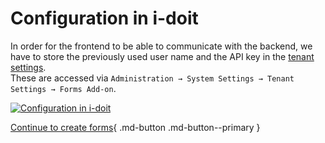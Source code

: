 # Configuration in i-doit

In order for the frontend to be able to communicate with the backend, we have to store the previously used user name and the API key in the [tenant settings](../../system-administration/system-settings/tenantsettings.md).<br>
These are accessed via `Administration → System Settings → Tenant Settings → Forms Add-on`.

[![Configuration in i-doit](../../assets/images/en/i-doit-pro-add-ons/forms/configuration-in-i-doit/tenant-conf.png)](../../assets/images/en/i-doit-pro-add-ons/forms/configuration-in-i-doit/tenant-conf.png)

[ Continue to create forms](./use-forms.md){ .md-button .md-button--primary }
